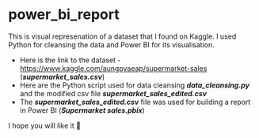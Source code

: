 # power_bi_report
This is visual represenation of a dataset that I found on Kaggle. I used Python for cleansing the data and Power BI for its visualisation.

- Here is the link to the dataset - https://www.kaggle.com/aungpyaeap/supermarket-sales (***supermarket_sales.csv***)
- Here are the Python script used for data cleansing ***data_cleansing.py*** and the modified csv file ***supermarket_sales_edited.csv***
- The ***supermarket_sales_edited.csv*** file was used for building a report in Power BI (***Supermarket sales.pbix***)

I hope you will like it 🙂
